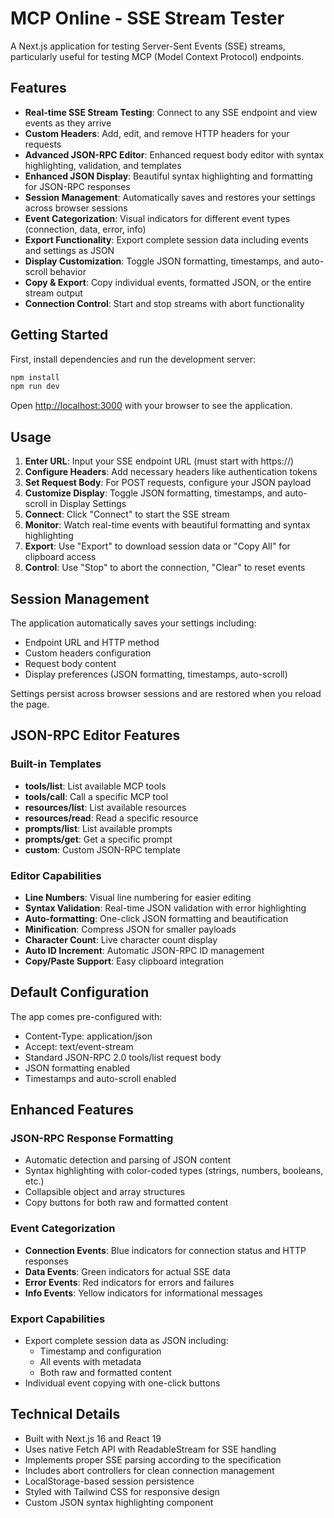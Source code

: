# MCP Online - SSE Stream Tester

A Next.js application for testing Server-Sent Events (SSE) streams, particularly useful for testing MCP (Model Context Protocol) endpoints.

## Features

- **Real-time SSE Stream Testing**: Connect to any SSE endpoint and view events as they arrive
- **Custom Headers**: Add, edit, and remove HTTP headers for your requests
- **Advanced JSON-RPC Editor**: Enhanced request body editor with syntax highlighting, validation, and templates
- **Enhanced JSON Display**: Beautiful syntax highlighting and formatting for JSON-RPC responses
- **Session Management**: Automatically saves and restores your settings across browser sessions
- **Event Categorization**: Visual indicators for different event types (connection, data, error, info)
- **Export Functionality**: Export complete session data including events and settings as JSON
- **Display Customization**: Toggle JSON formatting, timestamps, and auto-scroll behavior
- **Copy & Export**: Copy individual events, formatted JSON, or the entire stream output
- **Connection Control**: Start and stop streams with abort functionality

## Getting Started

First, install dependencies and run the development server:

```bash
npm install
npm run dev
```

Open [http://localhost:3000](http://localhost:3000) with your browser to see the application.

## Usage

1. **Enter URL**: Input your SSE endpoint URL (must start with https://)
2. **Configure Headers**: Add necessary headers like authentication tokens
3. **Set Request Body**: For POST requests, configure your JSON payload
4. **Customize Display**: Toggle JSON formatting, timestamps, and auto-scroll in Display Settings
5. **Connect**: Click "Connect" to start the SSE stream
6. **Monitor**: Watch real-time events with beautiful formatting and syntax highlighting
7. **Export**: Use "Export" to download session data or "Copy All" for clipboard access
8. **Control**: Use "Stop" to abort the connection, "Clear" to reset events

## Session Management

The application automatically saves your settings including:
- Endpoint URL and HTTP method
- Custom headers configuration
- Request body content
- Display preferences (JSON formatting, timestamps, auto-scroll)

Settings persist across browser sessions and are restored when you reload the page.

## JSON-RPC Editor Features

### Built-in Templates
- **tools/list**: List available MCP tools
- **tools/call**: Call a specific MCP tool
- **resources/list**: List available resources
- **resources/read**: Read a specific resource
- **prompts/list**: List available prompts
- **prompts/get**: Get a specific prompt
- **custom**: Custom JSON-RPC template

### Editor Capabilities
- **Line Numbers**: Visual line numbering for easier editing
- **Syntax Validation**: Real-time JSON validation with error highlighting
- **Auto-formatting**: One-click JSON formatting and beautification
- **Minification**: Compress JSON for smaller payloads
- **Character Count**: Live character count display
- **Auto ID Increment**: Automatic JSON-RPC ID management
- **Copy/Paste Support**: Easy clipboard integration

## Default Configuration

The app comes pre-configured with:
- Content-Type: application/json
- Accept: text/event-stream
- Standard JSON-RPC 2.0 tools/list request body
- JSON formatting enabled
- Timestamps and auto-scroll enabled

## Enhanced Features

### JSON-RPC Response Formatting
- Automatic detection and parsing of JSON content
- Syntax highlighting with color-coded types (strings, numbers, booleans, etc.)
- Collapsible object and array structures
- Copy buttons for both raw and formatted content

### Event Categorization
- **Connection Events**: Blue indicators for connection status and HTTP responses
- **Data Events**: Green indicators for actual SSE data
- **Error Events**: Red indicators for errors and failures
- **Info Events**: Yellow indicators for informational messages

### Export Capabilities
- Export complete session data as JSON including:
  - Timestamp and configuration
  - All events with metadata
  - Both raw and formatted content
- Individual event copying with one-click buttons

## Technical Details

- Built with Next.js 16 and React 19
- Uses native Fetch API with ReadableStream for SSE handling
- Implements proper SSE parsing according to the specification
- Includes abort controllers for clean connection management
- LocalStorage-based session persistence
- Styled with Tailwind CSS for responsive design
- Custom JSON syntax highlighting component
